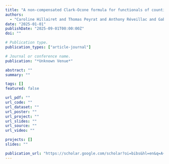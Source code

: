 ```yaml
---
title: "A non-compensated Clark-Ocone formula for functionals of counting processes"
authors:
  - "Caroline Hillairet and Thomas Peyrat and Anthony Réveillac and Gabor Lugosi and Luc Devroye and Simon Briend and Raphaël Forien and Bastian Wiederhold"
date: "2025-01-01"
publishDate: "2025-09-01T00:00:00Z"
doi: ""

# Publication type.
publication_types: ["article-journal"]

# Journal or conference name.
publication: "*Unknown Venue*"

abstract: ""
summary: ""

tags: []
featured: false

url_pdf: ""
url_code: ""
url_dataset: ""
url_poster: ""
url_project: ""
url_slides: ""
url_source: ""
url_video: ""

projects: []
slides: ""

publication_url: "https://scholar.google.com/scholar?oi=bibs&hl=en&q=A+non-compensated+Clark-Ocone+formula+for+functionals+of+counting+processes"
---
```

